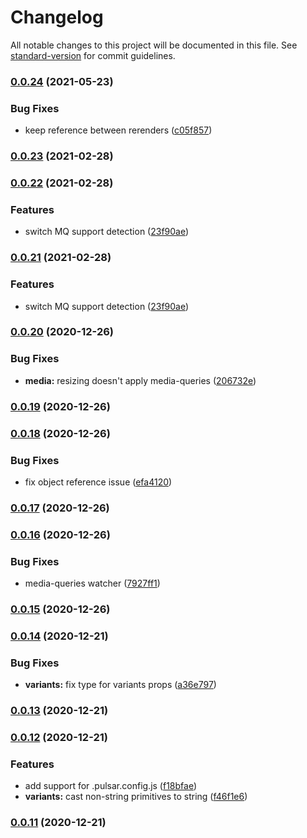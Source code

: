 # Changelog

All notable changes to this project will be documented in this file. See [standard-version](https://github.com/conventional-changelog/standard-version) for commit guidelines.

### [0.0.24](https://github.com/elforastero/pulsar-core/compare/v0.0.22...v0.0.24) (2021-05-23)


### Bug Fixes

* keep reference between rerenders ([c05f857](https://github.com/elforastero/pulsar-core/commit/c05f8572711a29cf2fe37f0f52a8bfe7fca4a852))

### [0.0.23](https://github.com/elforastero/pulsar-core/compare/v0.0.22...v0.0.23) (2021-02-28)

### [0.0.22](https://github.com/elforastero/pulsar-core/compare/v0.0.20...v0.0.22) (2021-02-28)


### Features

* switch MQ support detection ([23f90ae](https://github.com/elforastero/pulsar-core/commit/23f90aeb9ca188592b1ffdaa7bdab716d6035d55))

### [0.0.21](https://github.com/elforastero/pulsar-core/compare/v0.0.20...v0.0.21) (2021-02-28)


### Features

* switch MQ support detection ([23f90ae](https://github.com/elforastero/pulsar-core/commit/23f90aeb9ca188592b1ffdaa7bdab716d6035d55))

### [0.0.20](https://github.com/elforastero/pulsar-core/compare/v0.0.19...v0.0.20) (2020-12-26)


### Bug Fixes

* **media:** resizing doesn't apply media-queries ([206732e](https://github.com/elforastero/pulsar-core/commit/206732e77099eeaab882e64a80a2946b05f37c43))

### [0.0.19](https://github.com/elforastero/pulsar-core/compare/v0.0.18...v0.0.19) (2020-12-26)

### [0.0.18](https://github.com/elforastero/pulsar-core/compare/v0.0.17...v0.0.18) (2020-12-26)


### Bug Fixes

* fix object reference issue ([efa4120](https://github.com/elforastero/pulsar-core/commit/efa41209d308efa3735f12895aea5ba5d7649713))

### [0.0.17](https://github.com/elforastero/pulsar-core/compare/v0.0.16...v0.0.17) (2020-12-26)

### [0.0.16](https://github.com/elforastero/pulsar-core/compare/v0.0.15...v0.0.16) (2020-12-26)


### Bug Fixes

* media-queries watcher ([7927ff1](https://github.com/elforastero/pulsar-core/commit/7927ff1b7cf0e1ad791ff3ca3a1c4e9fb150bb83))

### [0.0.15](https://github.com/elforastero/pulsar-core/compare/v0.0.14...v0.0.15) (2020-12-26)

### [0.0.14](https://github.com/elforastero/pulsar-core/compare/v0.0.13...v0.0.14) (2020-12-21)


### Bug Fixes

* **variants:** fix type for variants props ([a36e797](https://github.com/elforastero/pulsar-core/commit/a36e7978b65a27273b7390a4ef29a2c478d0aa54))

### [0.0.13](https://github.com/elforastero/pulsar-core/compare/v0.0.12...v0.0.13) (2020-12-21)

### [0.0.12](https://github.com/elforastero/pulsar-core/compare/v0.0.11...v0.0.12) (2020-12-21)


### Features

* add support for .pulsar.config.js ([f18bfae](https://github.com/elforastero/pulsar-core/commit/f18bfae913f5a7608d261ad09550841a6a432bb1))
* **variants:** cast non-string primitives to string ([f46f1e6](https://github.com/elforastero/pulsar-core/commit/f46f1e670774be3b3a61cca134013e0355bbca6e))

### [0.0.11](https://github.com/elforastero/pulsar-core/compare/v0.0.10...v0.0.11) (2020-12-21)
